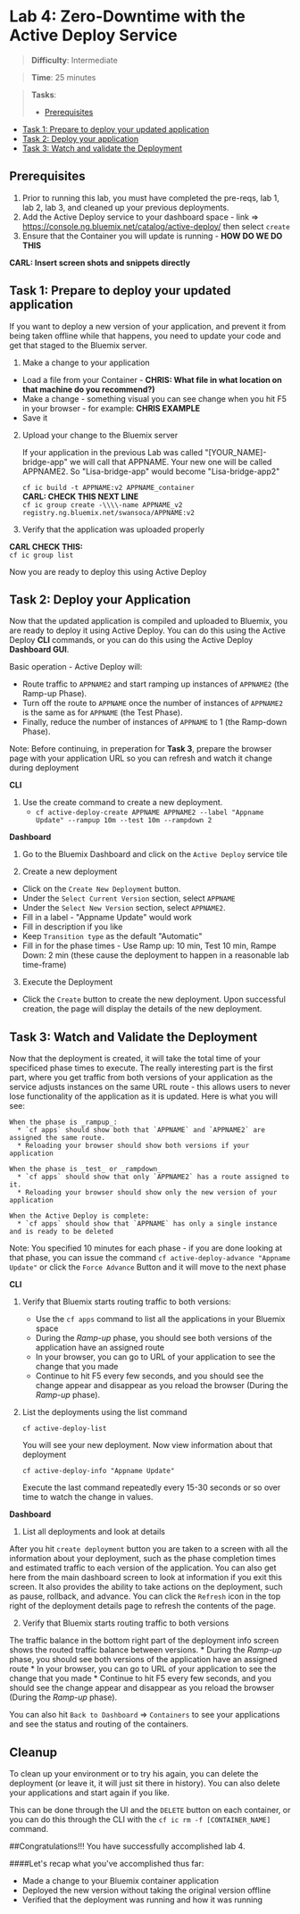 
# Lab 4: Zero-Downtime with the Active Deploy Service

> **Difficulty**: Intermediate

> **Time**: 25 minutes

> **Tasks**:
>- [Prerequisites](#prerequisites)
- [Task 1: Prepare to deploy your updated application](#task-1-xxx)
- [Task 2: Deploy your application](#task-2-yyy)
- [Task 3: Watch and validate the Deployment](#task-3-zzz)


## Prerequisites

 1. Prior to running this lab, you must have completed the pre-reqs, lab 1, lab 2, lab 3, and cleaned up your previous deployments.
 2. Add the Active Deploy service to your dashboard space - link => https://console.ng.bluemix.net/catalog/active-deploy/ then select `create`
 3. Ensure that the Container you will update is running - **HOW DO WE DO THIS**


**CARL: Insert screen shots and snippets directly**

## Task 1: Prepare to deploy your updated application

If you want to deploy a new version of your application, and prevent it from being taken offline while that happens, you need to update your code and get that staged to the Bluemix server.

 1. Make a change to your application

  * Load a file from your Container - **CHRIS: What file in what location on that machine do you recommend?)**
  * Make a change - something visual you can see change when you hit F5 in your browser - for example: **CHRIS EXAMPLE**
  * Save it 

 2. Upload your change to the Bluemix server
 	
	If your application in the previous Lab was called "[YOUR_NAME]-bridge-app" we will call that APPNAME. Your new one will be called APPNAME2. So "Lisa-bridge-app" would become "Lisa-bridge-app2"

	`cf ic build -t APPNAME:v2 APPNAME_container`  
**CARL: CHECK THIS NEXT LINE**	
	`cf ic group create -\\\\-name APPNAME_v2 registry.ng.bluemix.net/swansoca/APPNAME:v2`
	
 3. Verify that the application was uploaded properly
 
**CARL CHECK THIS:**  
	`cf ic group list`
 
  Now you are ready to deploy this using Active Deploy
 

## Task 2: Deploy your Application

Now that the updated application is compiled and uploaded to Bluemix, you are ready to deploy it using Active Deploy. You can do this using the Active Deploy **CLI** commands, or you can do this using the Active Deploy **Dashboard GUI**.

Basic operation - Active Deploy will:
 * Route traffic to `APPNAME2` and start ramping up instances of `APPNAME2` (the Ramp-up Phase).
 * Turn off the route to `APPNAME` once the number of instances of `APPNAME2` is the same as for `APPNAME` (the Test Phase).
 * Finally, reduce the number of instances of `APPNAME` to 1 (the Ramp-down Phase).

Note: Before continuing, in preperation for **Task 3**, prepare the browser page with your application URL so you can refresh and watch it change during deployment
 
**CLI**

1. Use the create command to create a new deployment.
	* `cf active-deploy-create APPNAME APPNAME2 --label "Appname Update" --rampup 10m --test 10m --rampdown 2`
	
**Dashboard**

 1. Go to the Bluemix Dashboard and click on the `Active Deploy` service tile
 
 2. Create a new deployment
  * Click on the `Create New Deployment` button.
  * Under the `Select Current Version` section, select `APPNAME`
  * Under the `Select New Version` section, select `APPNAME2`.
  * Fill in a label - "Appname Update" would work
  * Fill in description if you like
  * Keep `Transition type` as the default "Automatic"
  * Fill in for the phase times - Use Ramp up: 10 min, Test 10 min, Rampe Down: 2 min (these cause the deployment to happen in a reasonable lab time-frame)
 
 3. Execute the Deployment
  * Click the `Create` button to create the new deployment. Upon successful creation, the page will display the details of the new deployment.

## Task 3: Watch and Validate the Deployment

Now that the deployment is created, it will take the total time of your specificed phase times to execute. The really interesting part is the first part, where you get traffic from both versions of your application as the service adjusts instances on the same URL route - this allows users to never lose functionality of the application as it is updated. Here is what you will see:

	When the phase is _rampup_:  
      * `cf apps` should show both that `APPNAME` and `APPNAME2` are assigned the same route.
      * Reloading your browser should show both versions if your application

    When the phase is _test_ or _rampdown_  
      * `cf apps` should show that only `APPNAME2` has a route assigned to it.
      * Reloading your browser should show only the new version of your application

    When the Active Deploy is complete:  
      * `cf apps` should show that `APPNAME` has only a single instance and is ready to be deleted

 Note: You specified 10 minutes for each phase - if you are done looking at that phase, you can issue the command `cf active-deploy-advance "Appname Update"` or click the `Force Advance` Button and it will move to the next phase
 
**CLI**

 1. Verify that Bluemix starts routing traffic to both versions:
 
	* Use the `cf apps` command to list all the applications in your Bluemix space
	* During the _Ramp-up_ phase, you should see both versions of the application have an assigned route
	* In your browser, you can go to URL of your application to see the change that you made
	* Continue to hit F5 every few seconds, and you should see the change appear and disappear as you reload the browser (During the _Ramp-up_ phase).

 2. List the deployments using the list command

    `cf active-deploy-list`
	
	You will see your new deployment. Now view information about that deployment
	
	`cf active-deploy-info "Appname Update"`

	Execute the last command repeatedly every 15-30 seconds or so over time to watch the change in values.
    
**Dashboard**

 1. List all deployments and look at details
 
 After you hit `create deployment` button you are taken to a screen with all the information about your deployment, such as the phase completion times and estimated traffic to each version of the application. You can also get here from the main dashboard screen to look at information if you exit this screen. It also provides the ability to take actions on the deployment, such as pause, rollback, and advance. You can click the `Refresh` icon in the top right of the deployment details page to refresh the contents of the page.
 
 2. Verify that Bluemix starts routing traffic to both versions
 
 The traffic balance in the bottom right part of the deployment info screen shows the routed traffic balance between versions.
	* During the _Ramp-up_ phase, you should see both versions of the application have an assigned route
	* In your browser, you can go to URL of your application to see the change that you made
	* Continue to hit F5 every few seconds, and you should see the change appear and disappear as you reload the browser (During the _Ramp-up_ phase).
 
 You can also hit `Back to Dashboard` => `Containers` to see your applications and see the status and routing of the containers.
 


## Cleanup

To clean up your environment or to try his again, you can delete the deployment (or leave it, it will just sit there in history). You can also delete your applications and start again if you like.

This can be done through the UI and the `DELETE` button on each container, or you can do this through the CLI with the `cf ic rm -f [CONTAINER_NAME]` command.

##Congratulations!!!  You have successfully accomplished lab 4.

####Let's recap what you've accomplished thus far:

- Made a change to your Bluemix container application
- Deployed the new version without taking the original version offline
- Verified that the deployment was running and how it was running

